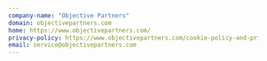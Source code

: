 ```yaml
---
company-name: "Objective Partners"
domain: objectivepartners.com
home: https://www.objectivepartners.com/
privacy-policy: https://www.objectivepartners.com/cookie-policy-and-privacy-statement/
email: service@objectivepartners.com
---
```




